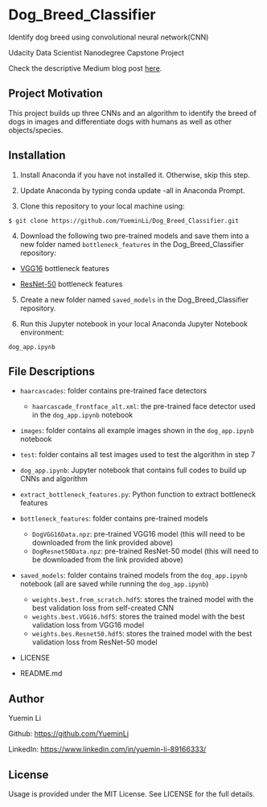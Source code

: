 # Dog_Breed_Classifier

Identify dog breed using convolutional neural network(CNN)

Udacity Data Scientist Nanodegree Capstone Project

Check the descriptive Medium blog post [here](https://medium.com/@cloverlym/from-zero-to-one-how-i-write-my-first-deep-learning-algorithm-e0a9428192d5).

## Project Motivation

This project builds up three CNNs and an algorithm to identify the breed of dogs in images and differentiate dogs with humans as well as other objects/species.

## Installation

1. Install Anaconda if you have not installed it. Otherwise, skip this step.

2. Update Anaconda by typing conda update -all in Anaconda Prompt.

3. Clone this repository to your local machine using:

  `$ git clone https://github.com/YueminLi/Dog_Breed_Classifier.git`

4. Download the following two pre-trained models and save them into a new folder named `bottleneck_features` in the Dog_Breed_Classifier repository:

- [VGG16](s3-us-west-1.amazonaws.com/udacity-aind/dog-project/DogVGG16Data.npz) bottleneck features

- [ResNet-50](s3-us-west-1.amazonaws.com/udacity-aind/dog-project/DogResnet50Data.npz) bottleneck features

5. Create a new folder named `saved_models` in the Dog_Breed_Classifier repository.

6. Run this Jupyter notebook in your local Anaconda Jupyter Notebook environment:

  `dog_app.ipynb`

## File Descriptions

- `haarcascades`: folder contains pre-trained face detectors
  - `haarcascade_frontface_alt.xml`: the pre-trained face detector used in the `dog_app.ipynb` notebook
  
- `images`: folder contains all example images shown in the `dog_app.ipynb` notebook

- `test`: folder contains all test images used to test the algorithm in step 7

- `dog_app.ipynb`: Jupyter notebook that contains full codes to build up CNNs and algorithm

- `extract_bottleneck_features.py`: Python function to extract bottleneck features

- `bottleneck_features`: folder contains pre-trained models
  - `DogVGG16Data.npz`: pre-trained VGG16 model (this will need to be downloaded from the link provided above)
  - `DogResnet50Data.npz`: pre-trained ResNet-50 model (this will need to be downloaded from the link provided above)
  
- `saved_models`: folder contains trained models from the `dog_app.ipynb` notebook (all are saved while running the `dog_app.ipynb`)
  - `weights.best.from_scratch.hdf5`: stores the trained model with the best validation loss from self-created CNN
  - `weights.best.VGG16.hdf5`: stores the trained model with the best validation loss from VGG16 model
  - `weights.bes.Resnet50.hdf5`: stores the trained model with the best validation loss from ResNet-50 model

- LICENSE

- README.md

## Author

Yuemin Li 

Github: https://github.com/YueminLi

LinkedIn: https://www.linkedin.com/in/yuemin-li-89166333/

## License

Usage is provided under the MIT License. See LICENSE for the full details.

